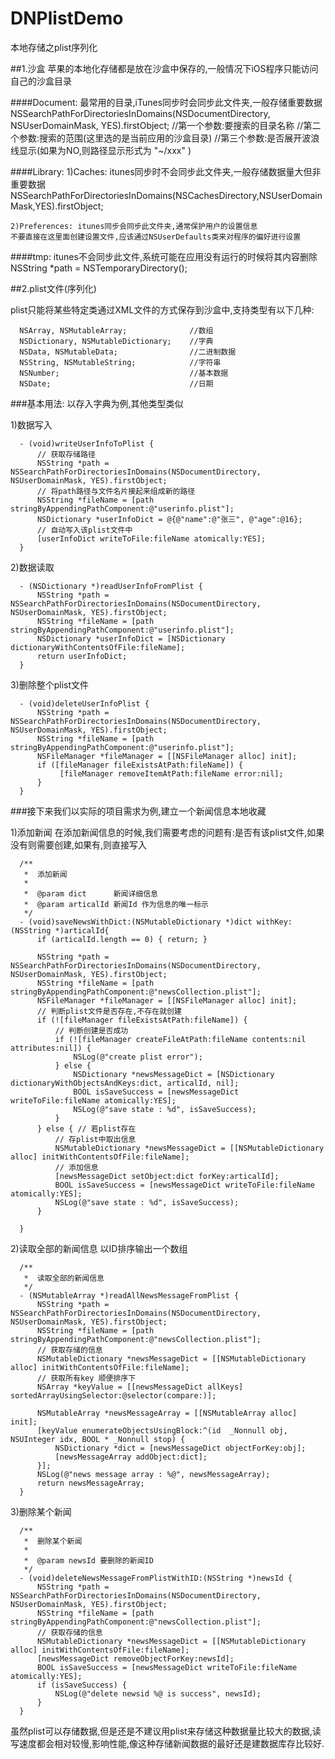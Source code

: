 # DNPlistDemo
本地存储之plist序列化

##1.沙盒
苹果的本地化存储都是放在沙盒中保存的,一般情况下iOS程序只能访问自己的沙盒目录

####Document: 最常用的目录,iTunes同步时会同步此文件夹,一般存储重要数据
      NSSearchPathForDirectoriesInDomains(NSDocumentDirectory, NSUserDomainMask, YES).firstObject;
    //第一个参数:要搜索的目录名称
    //第二个参数:搜索的范围(这里选的是当前应用的沙盒目录)
    //第三个参数:是否展开波浪线显示(如果为NO,则路径显示形式为 "~/xxx" )

####Library: 
    1)Caches: itunes同步时不会同步此文件夹,一般存储数据量大但非重要数据
    NSSearchPathForDirectoriesInDomains(NSCachesDirectory,NSUserDomainMask,YES).firstObject;
    
    2)Preferences: itunes同步会同步此文件夹,通常保护用户的设置信息
    不要直接在这里面创建设置文件,应该通过NSUserDefaults类来对程序的偏好进行设置

####tmp: itunes不会同步此文件,系统可能在应用没有运行的时候将其内容删除
    NSString *path = NSTemporaryDirectory();

##2.plist文件(序列化)

plist只能将某些特定类通过XML文件的方式保存到沙盒中,支持类型有以下几种:

      NSArray, NSMutableArray;              //数组
      NSDictionary, NSMutableDictionary;    //字典
      NSData, NSMutableData;                //二进制数据
      NSString, NSMutableString;            //字符串
      NSNumber;                             //基本数据
      NSDate;                               //日期

###基本用法: 以存入字典为例,其他类型类似

1)数据写入

      - (void)writeUserInfoToPlist {
          // 获取存储路径
          NSString *path = NSSearchPathForDirectoriesInDomains(NSDocumentDirectory, NSUserDomainMask, YES).firstObject;
          // 将path路径与文件名片接起来组成新的路径
          NSString *fileName = [path stringByAppendingPathComponent:@"userinfo.plist"];
          NSDictionary *userInfoDict = @{@"name":@"张三", @"age":@16};
          // 自动写入该plist文件中
          [userInfoDict writeToFile:fileName atomically:YES];
      }

2)数据读取

      - (NSDictionary *)readUserInfoFromPlist {
          NSString *path = NSSearchPathForDirectoriesInDomains(NSDocumentDirectory, NSUserDomainMask, YES).firstObject;
          NSString *fileName = [path stringByAppendingPathComponent:@"userinfo.plist"];
          NSDictionary *userInfoDict = [NSDictionary dictionaryWithContentsOfFile:fileName];
          return userInfoDict;
      }


3)删除整个plist文件

      - (void)deleteUserInfoPlist {
          NSString *path = NSSearchPathForDirectoriesInDomains(NSDocumentDirectory, NSUserDomainMask, YES).firstObject;
          NSString *fileName = [path stringByAppendingPathComponent:@"userinfo.plist"];
          NSFileManager *fileManager = [[NSFileManager alloc] init];
          if ([fileManager fileExistsAtPath:fileName]) {
               [fileManager removeItemAtPath:fileName error:nil];
          }
      }


###接下来我们以实际的项目需求为例,建立一个新闻信息本地收藏

1)添加新闻
在添加新闻信息的时候,我们需要考虑的问题有:是否有该plist文件,如果没有则需要创建,如果有,则直接写入

      /**
       *  添加新闻
       *
       *  @param dict      新闻详细信息
       *  @param articalId 新闻Id 作为信息的唯一标示
       */
      - (void)saveNewsWithDict:(NSMutableDictionary *)dict withKey:(NSString *)articalId{
          if (articalId.length == 0) { return; }
          
          NSString *path = NSSearchPathForDirectoriesInDomains(NSDocumentDirectory, NSUserDomainMask, YES).firstObject;
          NSString *fileName = [path stringByAppendingPathComponent:@"newsCollection.plist"];
          NSFileManager *fileManager = [[NSFileManager alloc] init];
          // 判断plist文件是否存在,不存在就创建
          if (![fileManager fileExistsAtPath:fileName]) {
              // 判断创建是否成功
              if (![fileManager createFileAtPath:fileName contents:nil attributes:nil]) {
                  NSLog(@"create plist error");
              } else {
                  NSDictionary *newsMessageDict = [NSDictionary dictionaryWithObjectsAndKeys:dict, articalId, nil];
                  BOOL isSaveSuccess = [newsMessageDict writeToFile:fileName atomically:YES];
                  NSLog(@"save state : %d", isSaveSuccess);
              }
          } else { // 若plist存在
              // 存plist中取出信息
              NSMutableDictionary *newsMessageDict = [[NSMutableDictionary alloc] initWithContentsOfFile:fileName];
              // 添加信息
              [newsMessageDict setObject:dict forKey:articalId];
              BOOL isSaveSuccess = [newsMessageDict writeToFile:fileName atomically:YES];
              NSLog(@"save state : %d", isSaveSuccess);
          }
          
      }

2)读取全部的新闻信息 以ID排序输出一个数组

      /**
       *  读取全部的新闻信息
       */
      - (NSMutableArray *)readAllNewsMessageFromPlist {
          NSString *path = NSSearchPathForDirectoriesInDomains(NSDocumentDirectory, NSUserDomainMask, YES).firstObject;
          NSString *fileName = [path stringByAppendingPathComponent:@"newsCollection.plist"];
          // 获取存储的信息
          NSMutableDictionary *newsMessageDict = [[NSMutableDictionary alloc] initWithContentsOfFile:fileName];
          // 获取所有key 顺便排序下
          NSArray *keyValue = [[newsMessageDict allKeys] sortedArrayUsingSelector:@selector(compare:)];
          
          NSMutableArray *newsMessageArray = [[NSMutableArray alloc] init];
          [keyValue enumerateObjectsUsingBlock:^(id  _Nonnull obj, NSUInteger idx, BOOL * _Nonnull stop) {
              NSDictionary *dict = [newsMessageDict objectForKey:obj];
              [newsMessageArray addObject:dict];
          }];
          NSLog(@"news message array : %@", newsMessageArray);
          return newsMessageArray;
      }


3)删除某个新闻

      /**
       *  删除某个新闻
       *
       *  @param newsId 要删除的新闻ID
       */
      - (void)deleteNewsMessageFromPlistWithID:(NSString *)newsId {
          NSString *path = NSSearchPathForDirectoriesInDomains(NSDocumentDirectory, NSUserDomainMask, YES).firstObject;
          NSString *fileName = [path stringByAppendingPathComponent:@"newsCollection.plist"];
          // 获取存储的信息
          NSMutableDictionary *newsMessageDict = [[NSMutableDictionary alloc] initWithContentsOfFile:fileName];
          [newsMessageDict removeObjectForKey:newsId];
          BOOL isSaveSuccess = [newsMessageDict writeToFile:fileName atomically:YES];
          if (isSaveSuccess) {
              NSLog(@"delete newsid %@ is success", newsId);
          }
      }



虽然plist可以存储数据,但是还是不建议用plist来存储这种数据量比较大的数据,读写速度都会相对较慢,影响性能,像这种存储新闻数据的最好还是建数据库存比较好.

